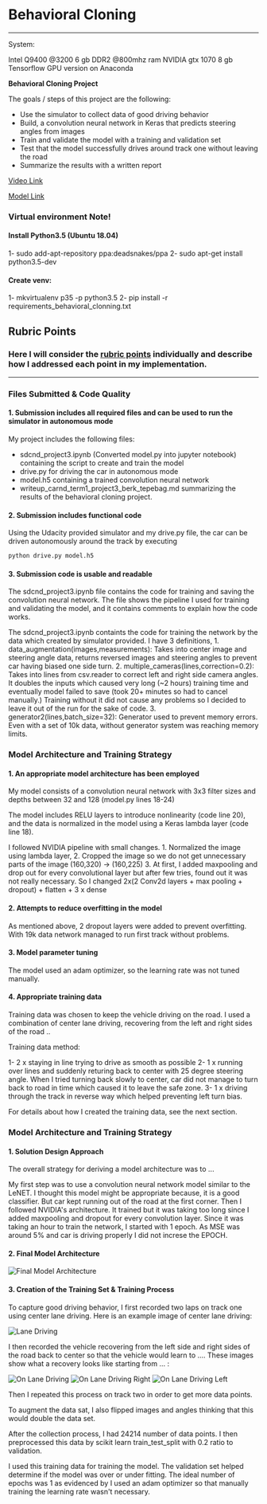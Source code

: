 # **Behavioral Cloning** 
---
System:

Intel Q9400 @3200
6 gb DDR2 @800mhz ram
NVIDIA gtx 1070 8 gb
Tensorflow GPU version on Anaconda

**Behavioral Cloning Project**

The goals / steps of this project are the following:
* Use the simulator to collect data of good driving behavior
* Build, a convolution neural network in Keras that predicts steering angles from images
* Train and validate the model with a training and validation set
* Test that the model successfully drives around track one without leaving the road
* Summarize the results with a written report

[Video Link](https://drive.google.com/file/d/0B1qa2SOuBDHOYVhYN1RTZ1dBTHc/view)

[Model Link](https://drive.google.com/open?id=0B1qa2SOuBDHOZk1jWC1ZTmtlU2M)

### Virtual environment Note!

#### Install Python3.5 (Ubuntu 18.04)
1- sudo add-apt-repository ppa:deadsnakes/ppa
2- sudo apt-get install python3.5-dev

#### Create venv: 
1- mkvirtualenv p35 -p python3.5
2- pip install -r requirements_behavioral_clonning.txt


## Rubric Points
### Here I will consider the [rubric points](https://review.udacity.com/#!/rubrics/432/view) individually and describe how I addressed each point in my implementation.  

---
### Files Submitted & Code Quality

#### 1. Submission includes all required files and can be used to run the simulator in autonomous mode

My project includes the following files:
* sdcnd_project3.ipynb (Converted model.py into jupyter notebook) containing the script to create and train the model
* drive.py for driving the car in autonomous mode
* model.h5 containing a trained convolution neural network 
* writeup_carnd_term1_project3_berk_tepebag.md summarizing the results of the behavioral cloning project.

#### 2. Submission includes functional code
Using the Udacity provided simulator and my drive.py file, the car can be driven autonomously around the track by executing 
```sh
python drive.py model.h5
```

#### 3. Submission code is usable and readable

The sdcnd_project3.ipynb file contains the code for training and saving the convolution neural network. The file shows the pipeline I used for training and validating the model, and it contains comments to explain how the code works.

The sdcnd_project3.ipynb containts the code for training the network by the data which created by simulator provided. I have 3 definitions,
	1. data_augmentation(images,measurements):
	Takes into center image and steering angle data, returns reversed images and steering angles to prevent car having biased one side turn.
	2. multiple_cameras(lines,correction=0.2):
	Takes into lines from csv.reader to correct left and right side camera angles. It doubles the inputs which caused very long (~2 hours) training time and eventually model failed to save (took 20+ minutes so had  to cancel manually.) Training without it did not cause any problems so I decided to leave it out of the run for the sake of code.
	3. generator2(lines,batch_size=32):
	Generator used to prevent memory errors. Even with a set of 10k data, without generator system was reaching memory limits. 

### Model Architecture and Training Strategy

#### 1. An appropriate model architecture has been employed

My model consists of a convolution neural network with 3x3 filter sizes and depths between 32 and 128 (model.py lines 18-24) 

The model includes RELU layers to introduce nonlinearity (code line 20), and the data is normalized in the model using a Keras lambda layer (code line 18). 

I followed NVIDIA pipeline with small changes.
	1. Normalized the image using lambda layer,
	2. Cropped the image so we do not get unnecessary parts of the image (160,320) -> (160,225)
	3. At first, I added maxpooling and drop out for every convolutional layer but after few tries, found out it was not really necessary.
	So I changed 2x(2 Conv2d layers + max pooling + dropout) + flatten + 3 x dense
	


#### 2. Attempts to reduce overfitting in the model

As mentioned above, 2 dropout layers were added to prevent overfitting. With 19k data network managed to run first track without problems. 

#### 3. Model parameter tuning

The model used an adam optimizer, so the learning rate was not tuned manually.

#### 4. Appropriate training data

Training data was chosen to keep the vehicle driving on the road. I used a combination of center lane driving, recovering from the left and right sides of the road ..

Training data method:

1- 2 x staying in line trying to drive as smooth as possible
2- 1 x running over lines and suddenly returing back to center with 25 degree steering angle. When I tried turning back slowly to center, car did not manage to turn back to road in time which caused it to leave the safe zone.
3- 1 x driving through the track in reverse way which helped preventing left turn bias. 

For details about how I created the training data, see the next section. 

### Model Architecture and Training Strategy

#### 1. Solution Design Approach

The overall strategy for deriving a model architecture was to ...

My first step was to use a convolution neural network model similar to the LeNET. I thought this model might be appropriate because, it is
a good classifier. But car kept running out of the road at the first corner. Then I followed NVIDIA's architecture. It trained but it was taking too long since I added maxpooling and dropout for every convolution layer. Since it was taking an hour to train the network, I started with 1 epoch. As MSE was around 5% and car is driving properly I did not increse the EPOCH.

#### 2. Final Model Architecture

![Final Model Architecture](https://user-images.githubusercontent.com/22501067/28742937-7e558ea0-7445-11e7-8380-d90d41eed172.PNG "Final Model Architecture")

#### 3. Creation of the Training Set & Training Process

To capture good driving behavior, I first recorded two laps on track one using center lane driving. Here is an example image of center lane driving:

![Lane Driving](https://user-images.githubusercontent.com/22501067/28742936-7e37118c-7445-11e7-9da7-62f249f68034.jpg)


I then recorded the vehicle recovering from the left side and right sides of the road back to center so that the vehicle would learn to .... These images show what a recovery looks like starting from ... :

![On Lane Driving](https://user-images.githubusercontent.com/22501067/28742938-7e6c2a20-7445-11e7-9887-1ad4cbb60382.JPG)
![On Lane Driving Right](https://user-images.githubusercontent.com/22501067/28742939-7e6c8100-7445-11e7-9b61-7c150adb8192.JPG)
![On Lane Driving Left](https://user-images.githubusercontent.com/22501067/28742940-7e6e4f3a-7445-11e7-9641-19c41c4a1b64.JPG)


Then I repeated this process on track two in order to get more data points.

To augment the data sat, I also flipped images and angles thinking that this would double the data set.

After the collection process, I had 24214 number of data points. I then preprocessed this data by scikit learn train_test_split with 0.2 ratio to validation.

I used this training data for training the model. The validation set helped determine if the model was over or under fitting. The ideal number of epochs was 1 as evidenced by  I used an adam optimizer so that manually training the learning rate wasn't necessary.
